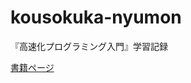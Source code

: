 # kousokuka-nyumon

『高速化プログラミング入門』学習記録

[書籍ページ](https://www.cutt.co.jp/book/978-4-87783-387-9.html)
